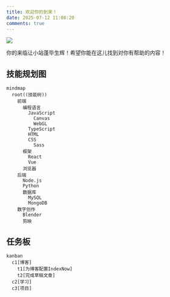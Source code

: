 ```yaml
---
title: 欢迎你的到来！
date: 2025-07-12 11:08:20
comments: true
---
```

![](https://s1.aigei.com/src/img/gif/2f/2fe2a0eca1e04300a5b388206acb85ad.gif?imageMogr2/auto-orient/thumbnail/!282x275r/gravity/Center/crop/282x275/quality/85/%7CimageView2/2/w/282&e=2051020800&token=P7S2Xpzfz11vAkASLTkfHN7Fw-oOZBecqeJaxypL:Z5qXuCh2Jk5EbD_bUyK3S14I3cA=)

你的来临让小站蓬毕生辉！希望你能在这儿找到对你有帮助的内容！

## 技能规划图

```mermaid
mindmap
  root((技能树))
    前端
      编程语言
        JavaScript
          Canvas
          WebGL
        TypeScript
        HTML
        CSS
          Sass
      框架
        React
        Vue
      浏览器
    后端
      Node.js
      Python
      数据库
        MySQL
        MongoDB
    数字创作
      Blender
      剪映
```

## 任务板

```mermaid
kanban
  c1[博客]
    t1[为博客配置IndexNow]
    t2[完成草稿文章]
  c2[学习]
  c3[项目]
```